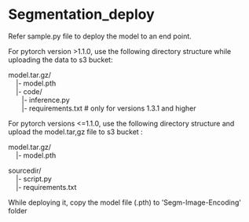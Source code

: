 # Segmentation_deploy

Refer sample.py file to deploy the model to an end point.

For pytorch version >1.1.0, use the following directory structure while uploading the data to s3 bucket:

model.tar.gz/\
&nbsp;&nbsp;&nbsp;&nbsp;|- model.pth\
&nbsp;&nbsp;&nbsp;&nbsp;|- code/\
  &nbsp;&nbsp;&nbsp;&nbsp;&nbsp;&nbsp;&nbsp;|- inference.py\
  &nbsp;&nbsp;&nbsp;&nbsp;&nbsp;&nbsp;&nbsp;|- requirements.txt  # only for versions 1.3.1 and higher

For pytorch versions <=1.1.0, use the following directory structure and upload the model.tar,gz file to s3 bucket :

model.tar.gz/\
&nbsp;&nbsp;&nbsp;&nbsp;|- model.pth

sourcedir/\
&nbsp;&nbsp;&nbsp;&nbsp;|- script.py\
&nbsp;&nbsp;&nbsp;&nbsp;|- requirements.txt 


While deploying it, copy the model file (.pth) to 'Segm-Image-Encoding' folder
